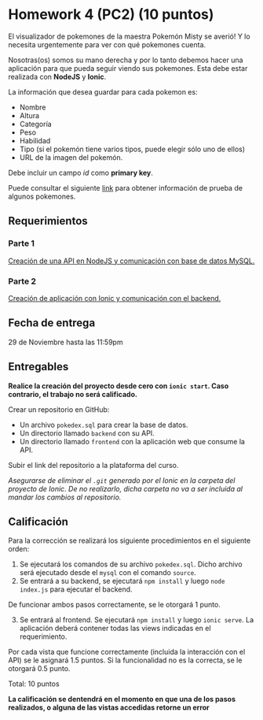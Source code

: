 # Homework 4 (PC2) (10 puntos)

El visualizador de pokemones de la maestra Pokemón Misty se averió! Y lo necesita urgentemente para ver con qué pokemones cuenta. 

Nosotras(os) somos su mano derecha y por lo tanto debemos hacer una aplicación para que pueda seguir viendo sus pokemones. Esta debe estar realizada con **NodeJS** y **Ionic**. 

La información que desea guardar para cada pokemon es: 
- Nombre
- Altura
- Categoría
- Peso
- Habilidad
- Tipo (si el pokemón tiene varios tipos, puede elegir sólo uno de ellos)
- URL de la imagen del pokemón.

Debe incluir un campo _id_ como **primary key**. 

Puede consultar el siguiente [link](https://www.pokemon.com/us/pokedex) para obtener información de prueba de algunos pokemones.

## Requerimientos

### Parte 1
[Creación de una API en NodeJS y comunicación con base de datos MySQL.](./hw4-part-1.md)

### Parte 2
[Creación de aplicación con Ionic y comunicación con el backend. ](hw4-part-2.md)

## Fecha de entrega

29 de Noviembre hasta las 11:59pm

## Entregables

**Realice la creación del proyecto desde cero con `ionic start`. Caso contrario, el trabajo no será calificado.**

Crear un repositorio en GitHub: 
- Un archivo `pokedex.sql` para crear la base de datos.
- Un directorio llamado `backend` con su API.
- Un directorio llamado `frontend` con la aplicación web que consume la API.

Subir el link del repositorio a la plataforma del curso. 

*Asegurarse de eliminar el `.git` generado por el Ionic en la carpeta del proyecto de Ionic. De no realizarlo, dicha carpeta no va a ser incluida al mandar los cambios al repositorio.*

## Calificación
Para la corrección se realizará los siguiente procedimientos en el siguiente orden:

1. Se ejecutará los comandos de su archivo `pokedex.sql`. Dicho archivo será ejecutado desde el `mysql` con el comando `source`.
2. Se entrará a su backend, se ejecutará `npm install` y luego `node index.js` para ejecutar el backend.

De funcionar ambos pasos correctamente, se le otorgará 1 punto.

3. Se entrará al frontend. Se ejecutará `npm install` y luego `ionic serve`. La aplicación deberá contener todas las views indicadas en el requerimiento.

Por cada vista que funcione correctamente (incluida la interacción con el API) se le asignará 1.5 puntos. Si la funcionalidad no es la correcta, se le otorgará 0.5 punto.

Total: 10 puntos

**La calificación se dentendrá en el momento en que una de los pasos realizados, o alguna de las vistas accedidas retorne un error**

